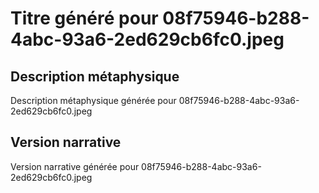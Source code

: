 # Titre généré pour 08f75946-b288-4abc-93a6-2ed629cb6fc0.jpeg

## Description métaphysique
Description métaphysique générée pour 08f75946-b288-4abc-93a6-2ed629cb6fc0.jpeg

## Version narrative
Version narrative générée pour 08f75946-b288-4abc-93a6-2ed629cb6fc0.jpeg
